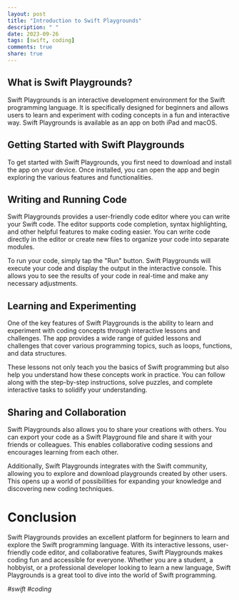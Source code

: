 ```yaml
---
layout: post
title: "Introduction to Swift Playgrounds"
description: " "
date: 2023-09-26
tags: [swift, coding]
comments: true
share: true
---
```


## What is Swift Playgrounds?

Swift Playgrounds is an interactive development environment for the Swift programming language. It is specifically designed for beginners and allows users to learn and experiment with coding concepts in a fun and interactive way. Swift Playgrounds is available as an app on both iPad and macOS.

## Getting Started with Swift Playgrounds

To get started with Swift Playgrounds, you first need to download and install the app on your device. Once installed, you can open the app and begin exploring the various features and functionalities.

## Writing and Running Code

Swift Playgrounds provides a user-friendly code editor where you can write your Swift code. The editor supports code completion, syntax highlighting, and other helpful features to make coding easier. You can write code directly in the editor or create new files to organize your code into separate modules.

To run your code, simply tap the "Run" button. Swift Playgrounds will execute your code and display the output in the interactive console. This allows you to see the results of your code in real-time and make any necessary adjustments.

## Learning and Experimenting

One of the key features of Swift Playgrounds is the ability to learn and experiment with coding concepts through interactive lessons and challenges. The app provides a wide range of guided lessons and challenges that cover various programming topics, such as loops, functions, and data structures.

These lessons not only teach you the basics of Swift programming but also help you understand how these concepts work in practice. You can follow along with the step-by-step instructions, solve puzzles, and complete interactive tasks to solidify your understanding.

## Sharing and Collaboration

Swift Playgrounds also allows you to share your creations with others. You can export your code as a Swift Playground file and share it with your friends or colleagues. This enables collaborative coding sessions and encourages learning from each other.

Additionally, Swift Playgrounds integrates with the Swift community, allowing you to explore and download playgrounds created by other users. This opens up a world of possibilities for expanding your knowledge and discovering new coding techniques.

# Conclusion

Swift Playgrounds provides an excellent platform for beginners to learn and explore the Swift programming language. With its interactive lessons, user-friendly code editor, and collaborative features, Swift Playgrounds makes coding fun and accessible for everyone. Whether you are a student, a hobbyist, or a professional developer looking to learn a new language, Swift Playgrounds is a great tool to dive into the world of Swift programming.

*#swift #coding*